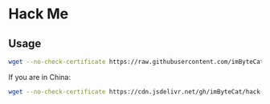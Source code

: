 # Hack Me

## Usage

```bash
wget --no-check-certificate https://raw.githubusercontent.com/imByteCat/hack-me/master/install.sh && bash install.sh
```

If you are in China:

```bash
wget --no-check-certificate https://cdn.jsdelivr.net/gh/imByteCat/hack-me@master/install.sh && bash install.sh
```
